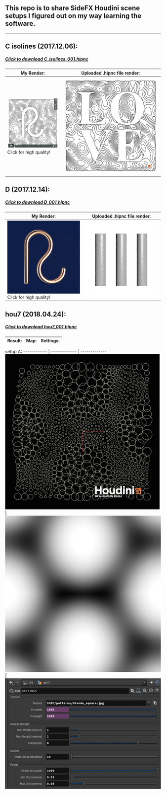 ## This repo is to share SideFX Houdini scene setups I figured out on my way learning the software.
---


## C isolines (2017.12.06):
##### [Click to download _C_isolines_001.hipnc_](C_isolines_001.hipnc)
My Render: | Uploaded .hipnc file render:
------------ | -------------
<a href="https://vimeo.com/246115410"><img src="C_isolines_vimeo.jpg"></a></br>Click for high quality! | <img src="C_isolines.jpg">

## D (2017.12.14):
##### [Click to download _D_001.hipnc_](D_001.hipnc)
My Render: | Uploaded .hipnc file render:
------------ | -------------
<a href="https://vimeo.com/pgvisuals/pg3"><img src="D_vimeo.gif"></a></br>Click for high quality! | <img src="D.gif">


## hou7 (2018.04.24):
##### [Click to download _hou7_001.hipnc_](hou7_001.hipnc)
Result: | Map: | Settings:
------------ | ------------- | -------------
setup A:
------------ | ------------- | -------------
<img src="hou7_A_result.gif"> | <img src="hou7_A_map.jpg"> | <img src="hou7_A_settings.jpg"> 

